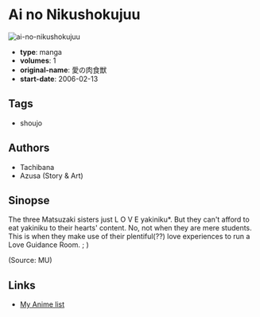 # Ai no Nikushokujuu

![ai-no-nikushokujuu](https://cdn.myanimelist.net/images/manga/2/23134.jpg)

-   **type**: manga
-   **volumes**: 1
-   **original-name**: 愛の肉食獣
-   **start-date**: 2006-02-13

## Tags

-   shoujo

## Authors

-   Tachibana
-   Azusa (Story & Art)

## Sinopse

The three Matsuzaki sisters just L O V E yakiniku\*. But they can't afford to eat yakiniku to their hearts' content. No, not when they are mere students. This is when they make use of their plentiful(??) love experiences to run a Love Guidance Room. ; )

(Source: MU)

## Links

-   [My Anime list](https://myanimelist.net/manga/15863/Ai_no_Nikushokujuu)
